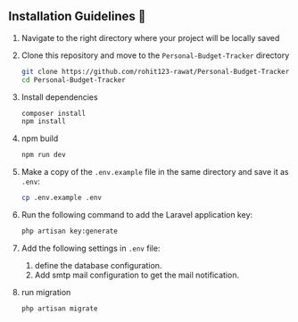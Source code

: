 ## Installation Guidelines :rocket:


1. Navigate to the right directory where your project will be locally saved


2. Clone this repository and move to the `Personal-Budget-Tracker` directory

   ```sh
   git clone https://github.com/rohit123-rawat/Personal-Budget-Tracker.git
   cd Personal-Budget-Tracker
   ```

3. Install dependencies

   ```sh
   composer install
   npm install
   ```

4. npm build

   ```sh
   npm run dev
   ```

5. Make a copy of the `.env.example` file in the same directory and save it as `.env`:

   ```sh
   cp .env.example .env
   ```

6. Run the following command to add the Laravel application key:

   ```sh
   php artisan key:generate
   ```

7. Add the following settings in `.env` file:

   1. define the database configuration.
   2. Add smtp mail configuration to get the mail notification.
8. run migration  

    ```sh
   php artisan migrate
   ```

